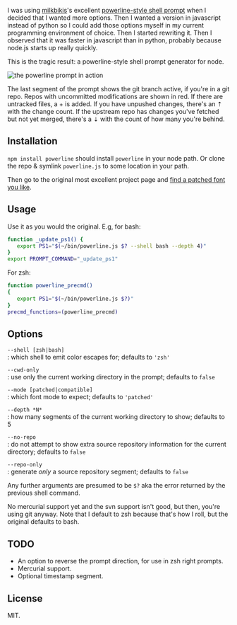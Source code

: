 I was using [milkbikis](https://github.com/milkbikis)'s excellent [powerline-style shell prompt](https://github.com/milkbikis/powerline-shell) when I decided that I wanted more options. Then I wanted a version in javascript instead of python so I could add those options myself in my current programming environment of choice. Then I started rewriting it. Then I observed that it was faster in javascript than in python, probably because node.js starts up really quickly.

This is the tragic result: a powerline-style shell prompt generator for node.

![the powerline prompt in action](http://i.imgur.com/e7GpyGV.png)

The last segment of the prompt shows the git branch active, if you're in a git repo. Repos with uncommitted modifications are shown in red. If there are untracked files, a + is added. If you have unpushed changes, there's an ⇡ with the change count. If the upstream repo has changes you've fetched but not yet merged, there's a ⇣ with the count of how many you're behind.

## Installation

`npm install powerline` should install `powerline` in your node path. Or clone the repo & symlink `powerline.js` to some location in your path.

Then go to the original most excellent project page and [find a patched font you like](https://github.com/Lokaltog/vim-powerline/wiki/Patched-fonts).

## Usage

Use it as you would the original. E.g, for bash:

```sh
function _update_ps1() {
   export PS1="$(~/bin/powerline.js $? --shell bash --depth 4)"
}
export PROMPT_COMMAND="_update_ps1"
```

For zsh:

```sh
function powerline_precmd()
{
   export PS1="$(~/bin/powerline.js $?)"
}
precmd_functions=(powerline_precmd)
```

## Options

`--shell [zsh|bash]`  
: which shell to emit color escapes for; defaults to `'zsh'`

`--cwd-only`  
: use only the current working directory in the prompt; defaults to `false`

`--mode [patched|compatible]`  
: which font mode to expect; defaults to `'patched'`

`--depth *N*`  
: how many segments of the current working directory to show; defaults to 5

`--no-repo`  
: do not attempt to show extra source repository information for the current directory; defaults to `false`

`--repo-only`  
: generate *only* a source repository segment; defaults to `false`

Any further arguments are presumed to be `$?` aka the error returned by the previous shell command.

No mercurial support yet and the svn support isn't good, but then, you're using git anyway. Note that I default to zsh because that's how I roll, but the original defaults to bash.

## TODO

* An option to reverse the prompt direction, for use in zsh right prompts.
* Mercurial support.
* Optional timestamp segment.

## License

MIT.
